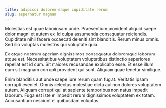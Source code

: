 ```yaml
---
title: adipisci dolorem eaque cupiditate rerum
slug: aspernatur magnam
---
```


Molestias est quae laboriosam unde. Praesentium provident aliquid saepe dolor magni et autem ex. Id culpa assumenda consequatur reiciendis. Cupiditate nihil facere occaecati deleniti sint blanditiis. Rerum minus omnis. Sed illo voluptas molestias qui voluptate quia.

Ex atque nostrum aperiam dignissimos consequatur doloremque laborum atque est. Necessitatibus voluptatem voluptatibus distinctio asperiores repellat est id cum. Sit maiores recusandae explicabo esse. Et esse illum eum sit magnam corrupti provident qui sunt. Aliquam quae tenetur similique.

Enim blanditiis aut unde saepe iure rerum quam fugiat. Veritatis ipsam corrupti eveniet. Omnis delectus molestiae dicta aut non dolores voluptatem autem. Aliquam corrupti qui at sapiente temporibus non natus impedit laborum. Fuga est iste et impedit rerum dignissimos voluptatem ex totam. Accusantium nesciunt et quibusdam voluptas.
